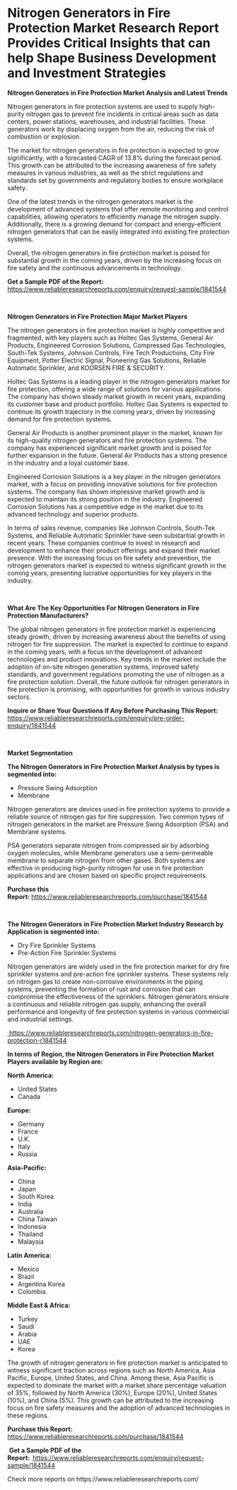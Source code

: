 <p><h1>Nitrogen Generators in Fire Protection Market Research Report Provides Critical Insights that can help Shape Business Development and Investment Strategies</h1></p><p><strong>Nitrogen Generators in Fire Protection Market Analysis and Latest Trends</strong></p>
<p><p>Nitrogen generators in fire protection systems are used to supply high-purity nitrogen gas to prevent fire incidents in critical areas such as data centers, power stations, warehouses, and industrial facilities. These generators work by displacing oxygen from the air, reducing the risk of combustion or explosion.</p><p>The market for nitrogen generators in fire protection is expected to grow significantly, with a forecasted CAGR of 13.8% during the forecast period. This growth can be attributed to the increasing awareness of fire safety measures in various industries, as well as the strict regulations and standards set by governments and regulatory bodies to ensure workplace safety.</p><p>One of the latest trends in the nitrogen generators market is the development of advanced systems that offer remote monitoring and control capabilities, allowing operators to efficiently manage the nitrogen supply. Additionally, there is a growing demand for compact and energy-efficient nitrogen generators that can be easily integrated into existing fire protection systems.</p><p>Overall, the nitrogen generators in fire protection market is poised for substantial growth in the coming years, driven by the increasing focus on fire safety and the continuous advancements in technology.</p></p>
<p><strong>Get a Sample PDF of the Report:&nbsp;</strong> <a href="https://www.reliableresearchreports.com/enquiry/request-sample/1841544">https://www.reliableresearchreports.com/enquiry/request-sample/1841544</a></p>
<p>&nbsp;</p>
<p><strong>Nitrogen Generators in Fire Protection Major Market Players</strong></p>
<p><p>The nitrogen generators in fire protection market is highly competitive and fragmented, with key players such as Holtec Gas Systems, General Air Products, Engineered Corrosion Solutions, Compressed Gas Technologies, South-Tek Systems, Johnson Controls, Fire Tech Productions, City Fire Equipment, Potter Electric Signal, Pioneering Gas Solutions, Reliable Automatic Sprinkler, and KOORSEN FIRE & SECURITY.</p><p>Holtec Gas Systems is a leading player in the nitrogen generators market for fire protection, offering a wide range of solutions for various applications. The company has shown steady market growth in recent years, expanding its customer base and product portfolio. Holtec Gas Systems is expected to continue its growth trajectory in the coming years, driven by increasing demand for fire protection systems.</p><p>General Air Products is another prominent player in the market, known for its high-quality nitrogen generators and fire protection systems. The company has experienced significant market growth and is poised for further expansion in the future. General Air Products has a strong presence in the industry and a loyal customer base.</p><p>Engineered Corrosion Solutions is a key player in the nitrogen generators market, with a focus on providing innovative solutions for fire protection systems. The company has shown impressive market growth and is expected to maintain its strong position in the industry. Engineered Corrosion Solutions has a competitive edge in the market due to its advanced technology and superior products.</p><p>In terms of sales revenue, companies like Johnson Controls, South-Tek Systems, and Reliable Automatic Sprinkler have seen substantial growth in recent years. These companies continue to invest in research and development to enhance their product offerings and expand their market presence. With the increasing focus on fire safety and prevention, the nitrogen generators market is expected to witness significant growth in the coming years, presenting lucrative opportunities for key players in the industry.</p></p>
<p>&nbsp;</p>
<p><strong>What Are The Key Opportunities For Nitrogen Generators in Fire Protection Manufacturers?</strong></p>
<p><p>The global nitrogen generators in fire protection market is experiencing steady growth, driven by increasing awareness about the benefits of using nitrogen for fire suppression. The market is expected to continue to expand in the coming years, with a focus on the development of advanced technologies and product innovations. Key trends in the market include the adoption of on-site nitrogen generation systems, improved safety standards, and government regulations promoting the use of nitrogen as a fire protection solution. Overall, the future outlook for nitrogen generators in fire protection is promising, with opportunities for growth in various industry sectors.</p></p>
<p><strong>Inquire or Share Your Questions If Any Before Purchasing This Report:</strong> <a href="https://www.reliableresearchreports.com/enquiry/pre-order-enquiry/1841544">https://www.reliableresearchreports.com/enquiry/pre-order-enquiry/1841544</a></p>
<p>&nbsp;</p>
<p><strong>Market Segmentation</strong></p>
<p><strong>The Nitrogen Generators in Fire Protection Market Analysis by types is segmented into:</strong></p>
<p><ul><li>Pressure Swing Adsorption</li><li>Membrane</li></ul></p>
<p><p>Nitrogen generators are devices used in fire protection systems to provide a reliable source of nitrogen gas for fire suppression. Two common types of nitrogen generators in the market are Pressure Swing Adsorption (PSA) and Membrane systems. </p><p>PSA generators separate nitrogen from compressed air by adsorbing oxygen molecules, while Membrane generators use a semi-permeable membrane to separate nitrogen from other gases. Both systems are effective in producing high-purity nitrogen for use in fire protection applications and are chosen based on specific project requirements.</p></p>
<p><strong>Purchase this Report:&nbsp;</strong><a href="https://www.reliableresearchreports.com/purchase/1841544">https://www.reliableresearchreports.com/purchase/1841544</a></p>
<p>&nbsp;</p>
<p><strong>The Nitrogen Generators in Fire Protection Market Industry Research by Application is segmented into:</strong></p>
<p><ul><li>Dry Fire Sprinkler Systems</li><li>Pre-Action Fire Sprinkler Systems</li></ul></p>
<p><p>Nitrogen generators are widely used in the fire protection market for dry fire sprinkler systems and pre-action fire sprinkler systems. These systems rely on nitrogen gas to create non-corrosive environments in the piping systems, preventing the formation of rust and corrosion that can compromise the effectiveness of the sprinklers. Nitrogen generators ensure a continuous and reliable nitrogen gas supply, enhancing the overall performance and longevity of fire protection systems in various commercial and industrial settings.</p></p>
<p><a href="https://www.reliableresearchreports.com/nitrogen-generators-in-fire-protection-r1841544">&nbsp;https://www.reliableresearchreports.com/nitrogen-generators-in-fire-protection-r1841544</a></p>
<p><strong>In terms of Region, the Nitrogen Generators in Fire Protection Market Players available by Region are:</strong></p>
<p>
    <p> <strong> North America: </strong>
        <ul>
            <li>United States</li>
            <li>Canada</li>
        </ul>
        </p> 
    <p> <strong> Europe: </strong>
        <ul>
            <li>Germany</li>
            <li>France</li>
            <li>U.K.</li>
            <li>Italy</li>
            <li>Russia</li>
        </ul>
        </p> 
    <p> <strong> Asia-Pacific: </strong>
        <ul>
            <li>China</li>
            <li>Japan</li>
            <li>South Korea</li>
            <li>India</li>
            <li>Australia</li>
            <li>China Taiwan</li>
            <li>Indonesia</li>
            <li>Thailand</li>
            <li>Malaysia</li>
        </ul>
        </p> 
    <p> <strong> Latin America: </strong>
        <ul>
            <li>Mexico</li>
            <li>Brazil</li>
            <li>Argentina Korea</li>
            <li>Colombia</li>
        </ul>
        </p> 
    <p> <strong> Middle East & Africa: </strong>
        <ul>
            <li>Turkey</li>
            <li>Saudi</li>
            <li>Arabia</li>
            <li>UAE</li>
            <li>Korea</li>
        </ul>
    </p>
    </p>
<p><p>The growth of nitrogen generators in fire protection market is anticipated to witness significant traction across regions such as North America, Asia Pacific, Europe, United States, and China. Among these, Asia Pacific is expected to dominate the market with a market share percentage valuation of 35%, followed by North America (30%), Europe (20%), United States (10%), and China (5%). This growth can be attributed to the increasing focus on fire safety measures and the adoption of advanced technologies in these regions.</p></p>
<p><strong>Purchase this Report: </strong><a href="https://www.reliableresearchreports.com/purchase/1841544">https://www.reliableresearchreports.com/purchase/1841544</a></p>
<p>&nbsp;<strong>Get a Sample PDF of the Report:&nbsp;&nbsp;</strong><a href="https://www.reliableresearchreports.com/enquiry/request-sample/1841544">https://www.reliableresearchreports.com/enquiry/request-sample/1841544</a></p>
<p><strong></strong></p>
<p>Check more reports on https://www.reliableresearchreports.com/</p>